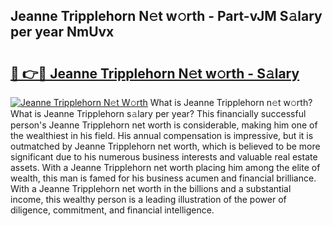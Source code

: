 ## Jeanne Tripplehorn N𝚎t w𝚘rth - Part-vJM S𝚊lary per year NmUvx

# <h2><a href="http://gc4j2j.nevu.top/?p=Jeanne+Tripplehorn">🔗 👉🔴 Jeanne Tripplehorn N𝚎t w𝚘rth - S𝚊lary</a></h2>

[![Jeanne Tripplehorn N𝚎t W𝚘rth](https://i.imgur.com/Oavwk0R.jpeg)](http://gc4j2j.nevu.top/?p=Jeanne+Tripplehorn)
What is Jeanne Tripplehorn n𝚎t w𝚘rth? What is Jeanne Tripplehorn s𝚊lary per year?
This financially successful person's Jeanne Tripplehorn net worth is considerable, making him one of the wealthiest in his field. His annual compensation is impressive, but it is outmatched by Jeanne Tripplehorn net worth, which is believed to be more significant due to his numerous business interests and valuable real estate assets. With a Jeanne Tripplehorn net worth placing him among the elite of wealth, this man is famed for his business acumen and financial brilliance. With a Jeanne Tripplehorn net worth in the billions and a substantial income, this wealthy person is a leading illustration of the power of diligence, commitment, and financial intelligence.
